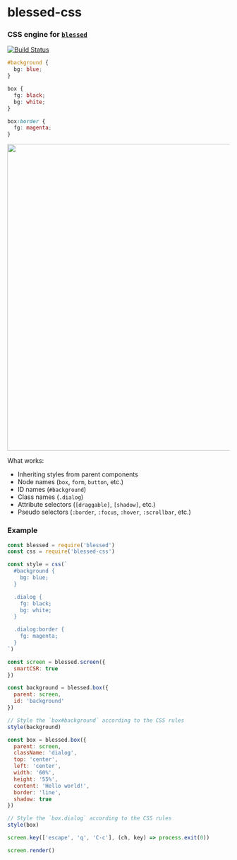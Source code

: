 blessed-css
===========
### CSS engine for [`blessed`][blessed]
[![Build Status](https://github.com/TooTallNate/blessed-css/workflows/Node%20CI/badge.svg)](https://github.com/TooTallNate/blessed-css/actions?workflow=Node+CI)

```css
#background {
  bg: blue;
}

box {
  fg: black;
  bg: white;
}

box:border {
  fg: magenta;
}
```

<img width="693" src="https://user-images.githubusercontent.com/71256/34500365-483b1506-efbf-11e7-8c7c-fa9b130e707b.png">

What works:

- Inheriting styles from parent components
- Node names (`box`, `form`, `button`, etc.)
- ID names (`#background`)
- Class names (`.dialog`)
- Attribute selectors (`[draggable]`, `[shadow]`, etc.)
- Pseudo selectors (`:border`, `:focus`, `:hover`, `:scrollbar`, etc.)

### Example

```js
const blessed = require('blessed')
const css = require('blessed-css')

const style = css(`
  #background {
    bg: blue;
  }

  .dialog {
    fg: black;
    bg: white;
  }

  .dialog:border {
    fg: magenta;
  }
`)

const screen = blessed.screen({
  smartCSR: true
})

const background = blessed.box({
  parent: screen,
  id: 'background'
})

// Style the `box#background` according to the CSS rules
style(background)

const box = blessed.box({
  parent: screen,
  className: 'dialog',
  top: 'center',
  left: 'center',
  width: '60%',
  height: '55%',
  content: 'Hello world!',
  border: 'line',
  shadow: true
})

// Style the `box.dialog` according to the CSS rules
style(box)

screen.key(['escape', 'q', 'C-c'], (ch, key) => process.exit(0))

screen.render()
```

[blessed]: https://github.com/chjj/blessed
